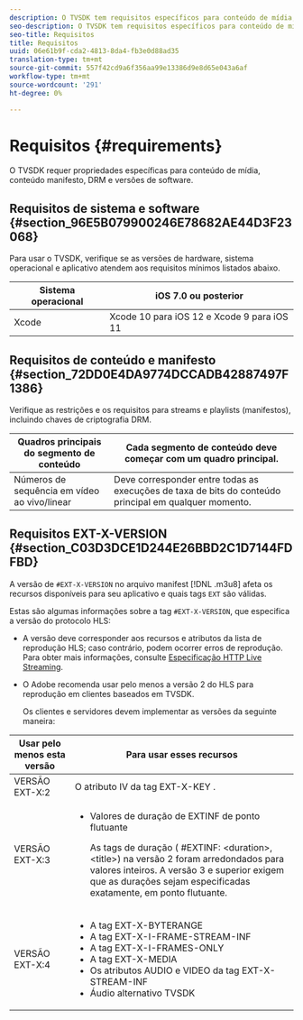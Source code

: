 ```yaml
---
description: O TVSDK tem requisitos específicos para conteúdo de mídia, conteúdo manifesto, DRM e versões de software.
seo-description: O TVSDK tem requisitos específicos para conteúdo de mídia, conteúdo manifesto, DRM e versões de software.
seo-title: Requisitos
title: Requisitos
uuid: 06e61b9f-cda2-4813-8da4-fb3e0d88ad35
translation-type: tm+mt
source-git-commit: 557f42cd9a6f356aa99e13386d9e8d65e043a6af
workflow-type: tm+mt
source-wordcount: '291'
ht-degree: 0%

---
```



# Requisitos {#requirements}

O TVSDK requer propriedades específicas para conteúdo de mídia, conteúdo manifesto, DRM e versões de software.

## Requisitos de sistema e software {#section_96E5B079900246E78682AE44D3F23068}

Para usar o TVSDK, verifique se as versões de hardware, sistema operacional e aplicativo atendem aos requisitos mínimos listados abaixo.

| Sistema operacional | iOS 7.0 ou posterior |
|---|---|
| Xcode | Xcode 10 para iOS 12 e Xcode 9 para iOS 11 |

## Requisitos de conteúdo e manifesto {#section_72DD0E4DA9774DCCADB42887497F1386}

Verifique as restrições e os requisitos para streams e playlists (manifestos), incluindo chaves de criptografia DRM.

| Quadros principais do segmento de conteúdo | Cada segmento de conteúdo deve começar com um quadro principal. |
|---|---|
| Números de sequência em vídeo ao vivo/linear | Deve corresponder entre todas as execuções de taxa de bits do conteúdo principal em qualquer momento. |

## Requisitos EXT-X-VERSION {#section_C03D3DCE1D244E26BBD2C1D7144FDFBD}

A versão de `#EXT-X-VERSION` no arquivo manifest [!DNL .m3u8] afeta os recursos disponíveis para seu aplicativo e quais tags `EXT` são válidas.

Estas são algumas informações sobre a tag `#EXT-X-VERSION`, que especifica a versão do protocolo HLS:

* A versão deve corresponder aos recursos e atributos da lista de reprodução HLS; caso contrário, podem ocorrer erros de reprodução. Para obter mais informações, consulte [Especificação HTTP Live Streaming](https://datatracker.ietf.org/doc/draft-pantos-http-live-streaming/?include_text=1).
* O Adobe recomenda usar pelo menos a versão 2 do HLS para reprodução em clientes baseados em TVSDK.

   Os clientes e servidores devem implementar as versões da seguinte maneira:

<table frame="all" colsep="1" rowsep="1" id="table_62EB98EDD9DE49EC84CB1C7D59BC40E6"> 
 <thead> 
  <tr rowsep="1"> 
   <th colname="1" class="entry"> Usar pelo menos esta versão </th> 
   <th colname="2" class="entry"> Para usar esses recursos </th> 
  </tr> 
 </thead>
 <tbody> 
  <tr rowsep="1"> 
   <td colname="1"> <span class="codeph"> VERSÃO EXT-X:2  </span> </td> 
   <td colname="2"> O atributo IV da tag <span class="codeph"> EXT-X-KEY </span>. </td> 
  </tr> 
  <tr rowsep="1"> 
   <td colname="1"> <span class="codeph"> VERSÃO EXT-X:3  </span> </td> 
   <td colname="2"> 
    <ul id="ul_C9500D3F934848639C204BF248F139FF"> 
     <li id="li_535A7E3FABCB46FE872A7EA5DE2A1784">Valores de duração de <span class="codeph"> EXTINF </span> de ponto flutuante <p>As tags de duração ( <span class="codeph"> #EXTINF: </span>&lt;duration&gt;,&lt;title&gt;) na versão 2 foram arredondados para valores inteiros. A versão 3 e superior exigem que as durações sejam especificadas exatamente, em ponto flutuante. </p> </li> 
    </ul> </td> 
  </tr> 
  <tr rowsep="0"> 
   <td colname="1"> <span class="codeph"> VERSÃO EXT-X:4  </span> </td> 
   <td colname="2"> 
    <ul id="ul_3355A6CBBE2141DDB92660BB4B604D70"> 
     <li id="li_5E73D41AF6DC4CEE88D6C029FFCFC350">A tag <span class="codeph"> EXT-X-BYTERANGE </span> </li> 
     <li id="li_BF5141F516F749E5890860D487EB5287">A tag <span class="codeph"> EXT-X-I-FRAME-STREAM-INF </span> </li> 
     <li id="li_E0D399A13812499B94107CDE62998EE9">A tag <span class="codeph"> EXT-X-I-FRAMES-ONLY </span> </li> 
     <li id="li_A7783AFF99854EFBBAECD2967E4CBF2B">A tag <span class="codeph"> EXT-X-MEDIA </span> </li> 
     <li id="li_15AE652F33C1454AA90DDC65E7D6C2FD">Os atributos <span class="codeph"> AUDIO </span> e <span class="codeph"> VIDEO </span> da tag <span class="codeph"> EXT-X-STREAM-INF </span> </li> 
     <li id="li_DB2A7847D5884F6E91FD9E78101FBCA5">Áudio alternativo TVSDK </li> 
    </ul> </td> 
  </tr> 
 </tbody> 
</table>